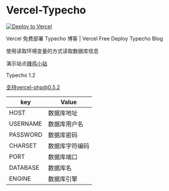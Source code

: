 # Vercel-Typecho

[![Deploy to Vercel](https://vercel.com/button)](https://vercel.com/import/project?template=https://github.com/pbloods/typecho/)

Vercel 免费部署 Typecho 博客 | Vercel Free Deploy Typecho Blog

使用读取环境变量的方式读取数据库信息

演示站点[辣鸡小站](https://ty.a26.top)

Typecho 1.2

支持vercel-php@0.5.2


| key          | Value                       |
| ------------ | --------------------------- |
|  HOST        | 数据库地址                  |
|  USERNAME    | 数据库用户名                |
|  PASSWORD    | 数据库密码                  |
|  CHARSET     | 数据库字符编码              |
|  PORT        | 数据库端口                  |
|  DATABASE    | 数据库名                    |
|  ENGINE      | 数据库引擎                  |
